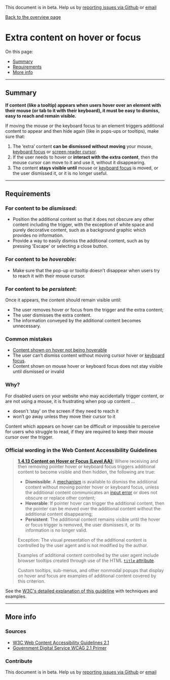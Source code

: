 This document is in beta. Help us by [reporting issues via Github](https://github.com/theappbusiness/accessibility-guidelines) or [email](mailto:jeanfrancois@theappbusiness.com)

[Back to the overview page](./../index.html)

# Extra content on hover or focus

On this page:
* [Summary](#summary)
* [Requirements](#requirements)
* [More info](#more-info)

---

## Summary

**If content (like a tooltip) appears when users hover over an element with their mouse (or tab to it with their keyboard), it must be easy to dismiss, easy to reach and remain visible.**

If moving the mouse or the keyboard focus to an element triggers additional content to appear and then hide again (like in pops-ups or tooltips), make sure that:

1. The ‘extra’ content **can be dismissed without moving** your mouse, [keyboard focus](./definitions.md#keyboard-focus) or [screen reader cursor](https://www.youtube.com/watch?v=Jao3s_CwdRU&list=PLNYkxOF6rcICWx0C9LVWWVqvHlYJyqw7g&index=10&t=2m04s).
2. If the user needs to hover or **interact with the extra content**, then the mouse cursor can move to it and use it, without it disappearing. 
3. The content **stays visible until** mouse or [keyboard focus](./definitions.md#keyboard-focus) is moved, or the user dismissed it, or it is no longer useful.

---

## Requirements

### For content to be *dismissed*:

* Position the additional content so that it does not obscure any other content including the trigger, with the exception of white space and purely decorative content, such as a background graphic which provides no information.
* Provide a way to easily dismiss the additional content, such as by pressing 'Escape' or selecting a close button.

### For content to be *hoverable*:

* Make sure that the pop-up or tooltip doesn't disappear when users try to reach it with their mouse cursor.

### For content to be *persistent*:

Once it appears, the content should remain visible until:

* The user removes hover or focus from the trigger and the extra content;
* The user dismisses the extra content.
* The information conveyed by the additional content becomes unnecessary.

### Common mistakes

* [Content shown on hover not being hoverable](https://www.w3.org/WAI/WCAG21/Techniques/failures/F95)
* The user can’t dismiss content without moving cursor hover or [keyboard focus](./definitions.md#keyboard-focus).
* Content shown on mouse hover or keyboard focus does not stay visible until dismissed or invalid

### Why?

For disabled users on your website who may accidentally trigger content, or are not using a mouse, it is frustrating when pop up content ...
* doesn’t ‘stay’ on the screen if they need to reach it
* won’t go away unless they move their cursor to it

Content which appears on hover can be difficult or impossible to perceive for users who struggle to read, if they are required to keep their mouse cursor over the trigger.

### Official wording in the Web Content Accessibility Guidelines

> [**1.4.13 Content on Hover or Focus (Level AA):**](https://www.w3.org/WAI/WCAG21/Understanding/content-on-hover-or-focus.html) Where receiving and then removing pointer hover or keyboard focus triggers additional content to become visible and then hidden, the following are true:
>
> * **Dismissible**: A [mechanism](https://www.w3.org/WAI/WCAG21/Understanding/content-on-hover-or-focus.html#dfn-mechanism) is available to dismiss the additional content without moving pointer hover or keyboard focus, unless the additional content communicates an [input error](https://www.w3.org/WAI/WCAG21/Understanding/content-on-hover-or-focus.html#dfn-input-error) or does not obscure or replace other content;
> * **Hoverable**: If pointer hover can trigger the additional content, then the pointer can be moved over the additional content without the additional content disappearing;
> * **Persistent**: The additional content remains visible until the hover or focus trigger is removed, the user dismisses it, or its information is no longer valid.
> 
> Exception: The visual presentation of the additional content is controlled by the user agent and is not modified by the author.
> 
> Examples of additional content controlled by the user agent include browser tooltips created through use of the HTML [`title` attribute](https://www.w3.org/TR/html/dom.html#the-title-attribute).
> 
> Custom tooltips, sub-menus, and other nonmodal popups that display on hover and focus are examples of additional content covered by this criterion.

See the [W3C's detailed explanation of this guideline](https://www.w3.org/WAI/WCAG21/Understanding/content-on-hover-or-focus.html) with techniques and examples.

---

## More info

### Sources

* [W3C Web Content Accessibility Guidelines 2.1](https://www.w3.org/TR/WCAG21/)
* [Government Digital Service WCAG 2.1 Primer](https://alphagov.github.io/wcag-primer/)

### Contribute

This document is in beta. Help us by [reporting issues via Github](https://github.com/theappbusiness/accessibility-guidelines) or [email](mailto:jeanfrancois@theappbusiness.com)